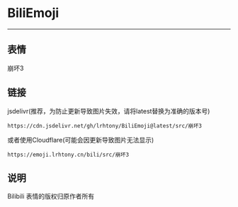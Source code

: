 # BiliEmoji
---
## 表情
崩坏3
## 链接
jsdelivr(推荐，为防止更新导致图片失效，请将latest替换为准确的版本号)
```
https://cdn.jsdelivr.net/gh/lrhtony/BiliEmoji@latest/src/崩坏3
```
或者使用Cloudflare(可能会因更新导致图片无法显示)
```
https://emoji.lrhtony.cn/bili/src/崩坏3
```
## 说明
Bilibili 表情的版权归原作者所有
